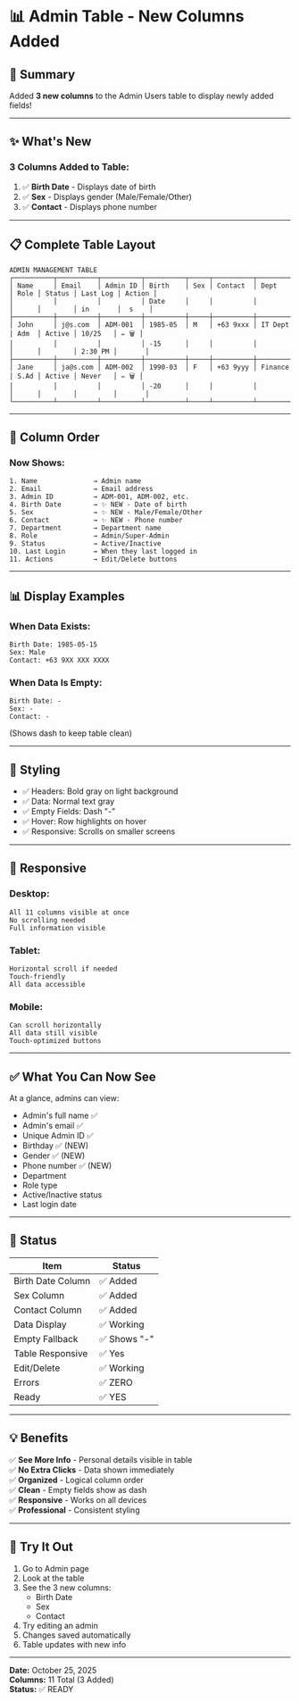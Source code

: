 # 📊 Admin Table - New Columns Added

## 🎯 Summary

Added **3 new columns** to the Admin Users table to display newly added fields!

---

## ✨ What's New

### 3 Columns Added to Table:
1. ✅ **Birth Date** - Displays date of birth
2. ✅ **Sex** - Displays gender (Male/Female/Other)
3. ✅ **Contact** - Displays phone number

---

## 📋 Complete Table Layout

```
ADMIN MANAGEMENT TABLE
┌──────────┬──────────┬──────────┬──────────┬─────┬──────────┬──────────┬──────┬────────┬──────────┬────────┐
│ Name     │ Email    │ Admin ID │ Birth    │ Sex │ Contact  │ Dept     │ Role │ Status │ Last Log │ Action │
│          │          │          │ Date     │     │          │          │      │        │ in       │  s    │
├──────────┼──────────┼──────────┼──────────┼─────┼──────────┼──────────┼──────┼────────┼──────────┼────────┤
│ John     │ j@s.com  │ ADM-001  │ 1985-05  │ M   │ +63 9xxx │ IT Dept  │ Adm  │ Active │ 10/25   │ ✏️ 🗑️ │
│          │          │          │ -15      │     │          │          │      │        │ 2:30 PM │       │
├──────────┼──────────┼──────────┼──────────┼─────┼──────────┼──────────┼──────┼────────┼──────────┼────────┤
│ Jane     │ ja@s.com │ ADM-002  │ 1990-03  │ F   │ +63 9yyy │ Finance  │ S.Ad │ Active │ Never   │ ✏️ 🗑️ │
│          │          │          │ -20      │     │          │          │      │        │         │       │
└──────────┴──────────┴──────────┴──────────┴─────┴──────────┴──────────┴──────┴────────┴──────────┴────────┘
```

---

## 🔄 Column Order

### Now Shows:
```
1. Name              → Admin name
2. Email             → Email address
3. Admin ID          → ADM-001, ADM-002, etc.
4. Birth Date        → ✨ NEW - Date of birth
5. Sex               → ✨ NEW - Male/Female/Other
6. Contact           → ✨ NEW - Phone number
7. Department        → Department name
8. Role              → Admin/Super-Admin
9. Status            → Active/Inactive
10. Last Login       → When they last logged in
11. Actions          → Edit/Delete buttons
```

---

## 📊 Display Examples

### When Data Exists:
```
Birth Date: 1985-05-15
Sex: Male
Contact: +63 9XX XXX XXXX
```

### When Data Is Empty:
```
Birth Date: -
Sex: -
Contact: -
```

(Shows dash to keep table clean)

---

## 🎨 Styling

- ✅ Headers: Bold gray on light background
- ✅ Data: Normal text gray
- ✅ Empty Fields: Dash "-"
- ✅ Hover: Row highlights on hover
- ✅ Responsive: Scrolls on smaller screens

---

## 📱 Responsive

### Desktop:
```
All 11 columns visible at once
No scrolling needed
Full information visible
```

### Tablet:
```
Horizontal scroll if needed
Touch-friendly
All data accessible
```

### Mobile:
```
Can scroll horizontally
All data still visible
Touch-optimized buttons
```

---

## ✅ What You Can Now See

At a glance, admins can view:
- Admin's full name ✅
- Admin's email ✅
- Unique Admin ID ✅
- Birthday ✅ (NEW)
- Gender ✅ (NEW)
- Phone number ✅ (NEW)
- Department
- Role type
- Active/Inactive status
- Last login date

---

## 🚀 Status

| Item | Status |
|------|--------|
| Birth Date Column | ✅ Added |
| Sex Column | ✅ Added |
| Contact Column | ✅ Added |
| Data Display | ✅ Working |
| Empty Fallback | ✅ Shows "-" |
| Table Responsive | ✅ Yes |
| Edit/Delete | ✅ Working |
| Errors | ✅ ZERO |
| Ready | ✅ YES |

---

## 💡 Benefits

✅ **See More Info** - Personal details visible in table  
✅ **No Extra Clicks** - Data shown immediately  
✅ **Organized** - Logical column order  
✅ **Clean** - Empty fields show as dash  
✅ **Responsive** - Works on all devices  
✅ **Professional** - Consistent styling  

---

## 🎯 Try It Out

1. Go to Admin page
2. Look at the table
3. See the 3 new columns:
   - Birth Date
   - Sex
   - Contact
4. Try editing an admin
5. Changes saved automatically
6. Table updates with new info

---

**Date:** October 25, 2025  
**Columns:** 11 Total (3 Added)  
**Status:** ✅ READY  
